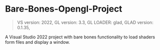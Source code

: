 # Bare-Bones-Opengl-Project
> VS version: 2022,
> GL version: 3.3,
> GL LOADER: glad,
> GLAD version: 0.1.35,

A Visual Studio 2022 project with bare bones functionality to load shaders form files and display a window.
